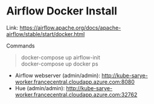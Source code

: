 # Airflow Docker Install

Link: https://airflow.apache.org/docs/apache-airflow/stable/start/docker.html

Commands

> docker-compose up airflow-init<br>
> docker-compose up
> docker ps

- Airflow webserver (admin/admin): http://kube-sarye-worker.francecentral.cloudapp.azure.com:8080
- Hue (admin/admin): http://kube-sarye-worker.francecentral.cloudapp.azure.com:32762

